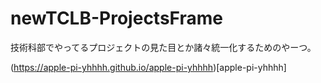 # newTCLB-ProjectsFrame

技術科部でやってるプロジェクトの見た目とか諸々統一化するためのやーつ。


(https://apple-pi-yhhhh.github.io/apple-pi-yhhhh)[apple-pi-yhhhh]
